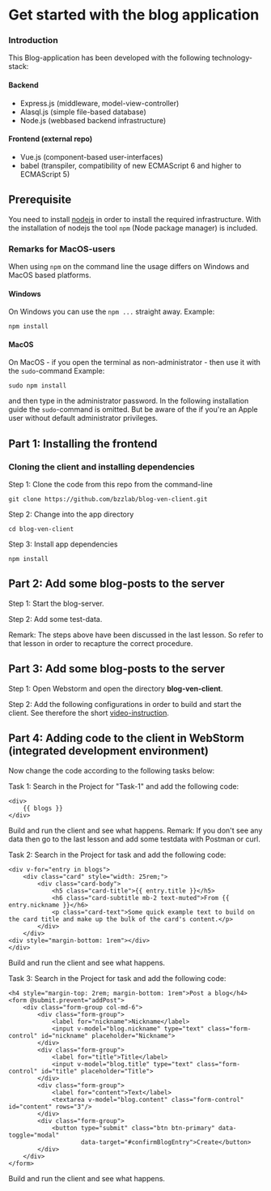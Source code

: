 # Get started with the blog application
### Introduction
This Blog-application has been developed with the following technology-stack:
#### Backend
* Express.js (middleware, model-view-controller)
* Alasql.js (simple file-based database)
* Node.js (webbased backend infrastructure)

#### Frontend (external repo)
* Vue.js (component-based user-interfaces)
* babel (transpiler, compatibility of new ECMAScript 6 and higher to ECMAScript 5)

## Prerequisite
You need to install [nodejs](https://nodejs.org/en/) in order to install the required infrastructure. With the installation of nodejs the tool `npm` (Node package manager) is included.

### Remarks for MacOS-users
When using  `npm` on the command line the usage differs on Windows and MacOS based platforms.
#### Windows 
On Windows you can use the `npm ...` straight away. Example: 
```
npm install
```
#### MacOS
On MacOS - if you open the terminal as non-administrator - then use it with the `sudo`-command 
Example: 
```
sudo npm install
``` 
and then type  in the administrator password. 
In the following installation guide the `sudo`-command is omitted. But be aware of the if you're an Apple user without default administrator privileges.

## Part 1: Installing the frontend
### Cloning the client and installing dependencies
Step 1: Clone the code from this repo from the command-line
```
git clone https://github.com/bzzlab/blog-ven-client.git
```
Step 2: Change into the app directory
```
cd blog-ven-client
```
Step 3: Install app dependencies
```
npm install
```

## Part 2: Add some blog-posts to the server
Step 1: Start the blog-server.

Step 2: Add some test-data.

Remark: The steps above have been discussed in the last lesson. So refer to that lesson
in order to recapture the correct procedure.

## Part 3: Add some blog-posts to the server
Step 1: Open Webstorm and open the directory **blog-ven-client**.

Step 2: Add the following configurations in order to build and start the client. See therefore the short 
[video-instruction](http://media.bzzlab.ch/ict05/ict-05_blog-client-webstorm-config.mp4). 


## Part 4: Adding code to the client in WebStorm (integrated development environment)
Now change the code according to the following tasks below:

Task 1: Search in the Project for "Task-1" and add the following code:
```
<div>
    {{ blogs }}
</div>
```

Build and run the client and see what happens. 
Remark: If you don't see any data then go to the last lesson and add some testdata with Postman or curl. 

Task 2: Search in the Project for task and add the following code:
```        
<div v-for="entry in blogs">
    <div class="card" style="width: 25rem;">
        <div class="card-body">
            <h5 class="card-title">{{ entry.title }}</h5>
            <h6 class="card-subtitle mb-2 text-muted">From {{ entry.nickname }}</h6>
            <p class="card-text">Some quick example text to build on the card title and make up the bulk of the card's content.</p>
        </div>
    </div>
<div style="margin-bottom: 1rem"></div>
</div>
```
Build and run the client and see what happens. 

Task 3: Search in the Project for task and add the following code:
```
<h4 style="margin-top: 2rem; margin-bottom: 1rem">Post a blog</h4>
<form @submit.prevent="addPost">
    <div class="form-group col-md-6">
        <div class="form-group">
            <label for="nickname">Nickname</label>
            <input v-model="blog.nickname" type="text" class="form-control" id="nickname" placeholder="Nickname">
        </div>
        <div class="form-group">
            <label for="title">Title</label>
            <input v-model="blog.title" type="text" class="form-control" id="title" placeholder="Title">
        </div>
        <div class="form-group">
            <label for="content">Text</label>
            <textarea v-model="blog.content" class="form-control" id="content" rows="3"/>
        </div>
        <div class="form-group">
            <button type="submit" class="btn btn-primary" data-toggle="modal"
                    data-target="#confirmBlogEntry">Create</button>
        </div>
    </div>
</form>
```
Build and run the client and see what happens.
